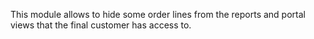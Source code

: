 This module allows to hide some order lines from the reports and portal views
that the final customer has access to.
